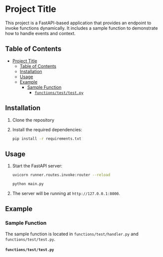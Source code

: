 # Project Title

This project is a FastAPI-based application that provides an endpoint to invoke functions dynamically. It includes a sample function to demonstrate how to handle events and context.

## Table of Contents

- [Project Title](#project-title)
  - [Table of Contents](#table-of-contents)
  - [Installation](#installation)
  - [Usage](#usage)
  - [Example](#example)
    - [Sample Function](#sample-function)
      - [`functions/test/test.py`](#functionstesttestpy)

## Installation

1. Clone the repository

2. Install the required dependencies:
    ```sh
    pip install -r requirements.txt
    ```

## Usage

1. Start the FastAPI server:
    ```sh
    uvicorn runner.routes.invoke:router --reload
    ```
    ```sh
    python main.py
    ```

2. The server will be running at `http://127.0.0.1:8000`.

## Example

### Sample Function

The sample function is located in `functions/test/handler.py` and `functions/test/test.py`.

#### `functions/test/test.py`


